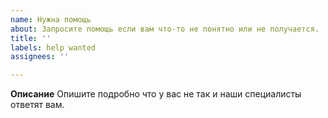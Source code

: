 ```yaml
---
name: Нужна помощь
about: Запросите помощь если вам что-то не понятно или не получается.
title: ''
labels: help wanted
assignees: ''

---
```


**Описание**
Опишите подробно что у вас не так и наши специалисты ответят вам.
